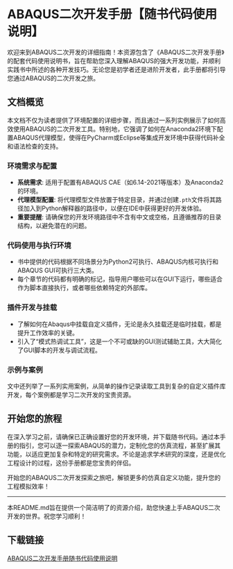 # ABAQUS二次开发手册【随书代码使用说明】

欢迎来到ABAQUS二次开发的详细指南！本资源包含了《ABAQUS二次开发手册》的配套代码使用说明书，旨在帮助您深入理解ABAQUS的强大开发功能，并顺利实践书中所述的各种开发技巧。无论您是初学者还是进阶开发者，此手册都将引导您通过ABAQUS的二次开发之旅。

## 文档概览

本文档不仅为读者提供了环境配置的详细步骤，而且通过一系列实例展示了如何高效使用ABAQUS的二次开发工具。特别地，它强调了如何在Anaconda2环境下配置ABAQUS代理模型，使得在PyCharm或Eclipse等集成开发环境中获得代码补全和语法检查的支持。

### 环境需求与配置

- **系统需求**: 适用于配置有ABAQUS CAE（如6.14-2021等版本）及Anaconda2的环境。
- **代理模型配置**: 将代理模型文件放置于特定目录，并通过创建`.pth`文件将其路径加入到Python解释器的路径中，以便在IDE中获得更好的开发体验。
- **重要提醒**: 请确保您的开发环境路径中不含有中文或空格，且遵循推荐的目录结构，以避免潜在的问题。

### 代码使用与执行环境

- 书中提供的代码根据不同场景分为Python2可执行、ABAQUS内核可执行和ABAQUS GUI可执行三大类。
- 每个章节的代码都有明确的标记，指导用户哪些可以在GUI下运行，哪些适合作为脚本直接执行，或者哪些依赖特定的外部库。

### 插件开发与挂载

- 了解如何在Abaqus中挂载自定义插件，无论是永久挂载还是临时挂载，都是提升工作效率的关键。
- 引入了“模式热调试工具”，这是一个不可或缺的GUI测试辅助工具，大大简化了GUI脚本的开发与调试流程。

### 示例与案例

文中还列举了一系列实用案例，从简单的操作记录读取工具到复杂的自定义插件库开发，每个案例都是学习二次开发的宝贵资源。

## 开始您的旅程

在深入学习之前，请确保已正确设置好您的开发环境，并下载随书代码。通过本手册的指引，您可以逐一探索ABAQUS的潜力，定制化您的仿真流程，甚至扩展其功能，以适应更加复杂和特定的研究需求。不论是追求学术研究的深度，还是优化工程设计的过程，这份手册都是您宝贵的伴侣。

开始您的ABAQUS二次开发探索之旅吧，解锁更多的仿真自定义功能，提升您的工程模拟效率！

---

本README.md旨在提供一个简洁明了的资源介绍，助您快速上手ABAQUS二次开发的世界。祝您学习顺利！

## 下载链接

[ABAQUS二次开发手册随书代码使用说明](https://pan.quark.cn/s/ceee08170c4e)